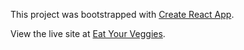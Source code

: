 This project was bootstrapped with [Create React App](https://github.com/facebook/create-react-app).

View the live site at [Eat Your Veggies](https://eatyourveggies.netlify.com/).
